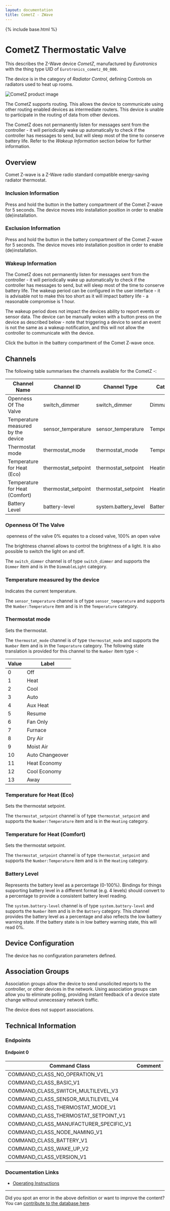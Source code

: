 ```yaml
---
layout: documentation
title: CometZ - ZWave
---
```


{% include base.html %}

# CometZ Thermostatic Valve
This describes the Z-Wave device *CometZ*, manufactured by *Eurotronics* with the thing type UID of ```Eurotronics_cometz_00_000```.

The device is in the category of *Radiator Control*, defining Controls on radiators used to heat up rooms.

![CometZ product image](https://opensmarthouse.org/assets/zwave/attachments/372/CometZ.jpg)


The CometZ supports routing. This allows the device to communicate using other routing enabled devices as intermediate routers.  This device is unable to participate in the routing of data from other devices.

The CometZ does not permanently listen for messages sent from the controller - it will periodically wake up automatically to check if the controller has messages to send, but will sleep most of the time to conserve battery life. Refer to the *Wakeup Information* section below for further information.

## Overview

Comet Z-wave is a Z-Wave radio standard compatible energy-saving radiator thermostat.

### Inclusion Information

Press and hold the button in the battery compartment of the Comet Z-wave for 5 seconds. The device moves into installation position in order to enable (de)installation.

### Exclusion Information

Press and hold the button in the battery compartment of the Comet Z-wave for 5 seconds. The device moves into installation position in order to enable (de)installation.

### Wakeup Information

The CometZ does not permanently listen for messages sent from the controller - it will periodically wake up automatically to check if the controller has messages to send, but will sleep most of the time to conserve battery life. The wakeup period can be configured in the user interface - it is advisable not to make this too short as it will impact battery life - a reasonable compromise is 1 hour.

The wakeup period does not impact the devices ability to report events or sensor data. The device can be manually woken with a button press on the device as described below - note that triggering a device to send an event is not the same as a wakeup notification, and this will not allow the controller to communicate with the device.


Click the button in the battery compartment of the Comet Z-wave once.

## Channels

The following table summarises the channels available for the CometZ -:

| Channel Name | Channel ID | Channel Type | Category | Item Type |
|--------------|------------|--------------|----------|-----------|
| Openness Of The Valve | switch_dimmer | switch_dimmer | DimmableLight | Dimmer | 
| Temperature measured by the device | sensor_temperature | sensor_temperature | Temperature | Number:Temperature | 
| Thermostat mode | thermostat_mode | thermostat_mode | Temperature | Number | 
| Temperature for Heat (Eco) | thermostat_setpoint | thermostat_setpoint | Heating | Number:Temperature | 
| Temperature for Heat (Comfort) | thermostat_setpoint | thermostat_setpoint | Heating | Number:Temperature | 
| Battery Level | battery-level | system.battery_level | Battery | Number |

### Openness Of The Valve
 openness of the valve 0% equates to a closed valve, 100% an open valve

The brightness channel allows to control the brightness of a light.
            It is also possible to switch the light on and off.

The ```switch_dimmer``` channel is of type ```switch_dimmer``` and supports the ```Dimmer``` item and is in the ```DimmableLight``` category.

### Temperature measured by the device
Indicates the current temperature.

The ```sensor_temperature``` channel is of type ```sensor_temperature``` and supports the ```Number:Temperature``` item and is in the ```Temperature``` category.

### Thermostat mode
Sets the thermostat.

The ```thermostat_mode``` channel is of type ```thermostat_mode``` and supports the ```Number``` item and is in the ```Temperature``` category.
The following state translation is provided for this channel to the ```Number``` item type -:

| Value | Label     |
|-------|-----------|
| 0 | Off |
| 1 | Heat |
| 2 | Cool |
| 3 | Auto |
| 4 | Aux Heat |
| 5 | Resume |
| 6 | Fan Only |
| 7 | Furnace |
| 8 | Dry Air |
| 9 | Moist Air |
| 10 | Auto Changeover |
| 11 | Heat Economy |
| 12 | Cool Economy |
| 13 | Away |

### Temperature for Heat (Eco)
Sets the thermostat setpoint.

The ```thermostat_setpoint``` channel is of type ```thermostat_setpoint``` and supports the ```Number:Temperature``` item and is in the ```Heating``` category.

### Temperature for Heat (Comfort)
Sets the thermostat setpoint.

The ```thermostat_setpoint``` channel is of type ```thermostat_setpoint``` and supports the ```Number:Temperature``` item and is in the ```Heating``` category.

### Battery Level
Represents the battery level as a percentage (0-100%). Bindings for things supporting battery level in a different format (e.g. 4 levels) should convert to a percentage to provide a consistent battery level reading.

The ```system.battery-level``` channel is of type ```system.battery-level``` and supports the ```Number``` item and is in the ```Battery``` category.
This channel provides the battery level as a percentage and also reflects the low battery warning state. If the battery state is in low battery warning state, this will read 0%.


## Device Configuration

The device has no configuration parameters defined.

## Association Groups

Association groups allow the device to send unsolicited reports to the controller, or other devices in the network. Using association groups can allow you to eliminate polling, providing instant feedback of a device state change without unnecessary network traffic.

The device does not support associations.
## Technical Information

### Endpoints

#### Endpoint 0

| Command Class | Comment |
|---------------|---------|
| COMMAND_CLASS_NO_OPERATION_V1| |
| COMMAND_CLASS_BASIC_V1| |
| COMMAND_CLASS_SWITCH_MULTILEVEL_V3| |
| COMMAND_CLASS_SENSOR_MULTILEVEL_V4| |
| COMMAND_CLASS_THERMOSTAT_MODE_V1| |
| COMMAND_CLASS_THERMOSTAT_SETPOINT_V1| |
| COMMAND_CLASS_MANUFACTURER_SPECIFIC_V1| |
| COMMAND_CLASS_NODE_NAMING_V1| |
| COMMAND_CLASS_BATTERY_V1| |
| COMMAND_CLASS_WAKE_UP_V2| |
| COMMAND_CLASS_VERSION_V1| |

### Documentation Links

* [Operating Instructions](https://www.opensmarthouse.org/zwavedatabase/372/Comet-zwave-BDA-eng.pdf)

---

Did you spot an error in the above definition or want to improve the content?
You can [contribute to the database here](https://www.opensmarthouse.org/zwavedatabase/372).

